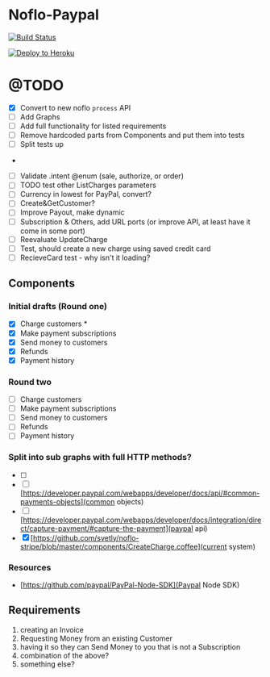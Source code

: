 # Noflo-Paypal

[![Build Status](https://travis-ci.org/aretecode/noflo-paypal.svg)](https://travis-ci.org/aretecode/noflo-paypal)

[![Deploy to Heroku](https://www.herokucdn.com/deploy/button.png)](https://heroku.com/deploy)

# @TODO
* [x] Convert to new noflo `process` API
* [ ] Add Graphs
* [ ] Add full functionality for listed requirements
* [ ] Remove hardcoded parts from Components and put them into tests
* [ ] Split tests up
*
* [ ] Validate .intent @enum (sale, authorize, or order)
* [ ] TODO test other ListCharges parameters
* [ ] Currency in lowest for PayPal, convert?
* [ ] Create&GetCustomer?
* [ ] Improve Payout, make dynamic
* [ ] Subscription & Others, add URL ports (or improve API, at least have it come in some port)
* [ ] Reevaluate UpdateCharge
* [ ] Test, should create a new charge using saved credit card
* [ ] RecieveCard test - why isn't it loading?

## Components

### Initial drafts (Round one)
* [x] Charge customers *
* [x] Make payment subscriptions
* [x] Send money to customers
* [x] Refunds
* [x] Payment history

### Round two
* [ ] Charge customers
* [ ] Make payment subscriptions
* [ ] Send money to customers
* [ ] Refunds
* [ ] Payment history

### Split into sub graphs with full HTTP methods?
* [ ]
* [ ] [https://developer.paypal.com/webapps/developer/docs/api/#common-payments-objects](common objects)
* [ ] [https://developer.paypal.com/webapps/developer/docs/integration/direct/capture-payment/#capture-the-payment](paypal api)
* [x] [https://github.com/svetly/noflo-stripe/blob/master/components/CreateCharge.coffee](current system)

### Resources
* [https://github.com/paypal/PayPal-Node-SDK](Paypal Node SDK)

## Requirements
1) creating an Invoice
2) Requesting Money from an existing Customer
3) having it so they can Send Money to you that is not a Subscription
4) combination of the above?
5) something else?
